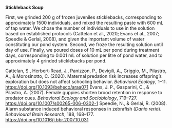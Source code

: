 **Stickleback Soup**

First, we grinded 200 g of frozen juveniles sticklebacks, corresponding to approximately 1500 individuals, and mixed the resulting paste with 600 mL of tap water. We chose the number of individuals to use in the solution based on established protocols (Cattelan et al., 2020; Evans et al., 2007; Speedie & Gerlai, 2008), and given the important volume of water constituting our pond system. Second, we froze the resulting solution until day of use. Finally, we poured doses of 10 mL per pond during treatment days, corresponding to 0.001 mL of solution per litre of pond water, and to approximately 4 grinded sticklebacks per pond.

Cattelan, S., Herbert-Read, J., Panizzon, P., Devigili, A., Griggio, M., Pilastro, A., & Morosinotto, C. (2020). Maternal predation risk increases offspring’s exploration but does not affect schooling behavior. _Behavioral Ecology_, 1–11. https://doi.org/10.1093/beheco/araa071
Evans, J. P., Gasparini, C., & Pilastro, A. (2007). Female guppies shorten brood retention in response to predator cues. _Behavioral Ecology and Sociobiology_, 719–727. https://doi.org/10.1007/s00265-006-0302-1
Speedie, N., & Gerlai, R. (2008). Alarm substance induced behavioral responses in zebrafish (_Danio rerio_). _Behavioural Brain Research_, 188, 168–177. https://doi.org/10.1016/j.bbr.2007.10.031

